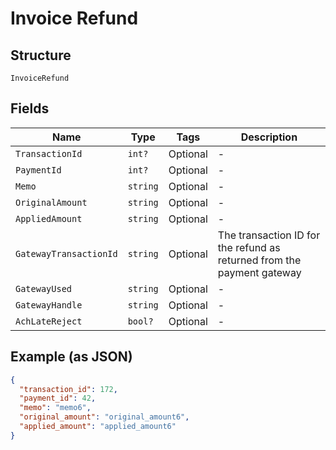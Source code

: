 
# Invoice Refund

## Structure

`InvoiceRefund`

## Fields

| Name | Type | Tags | Description |
|  --- | --- | --- | --- |
| `TransactionId` | `int?` | Optional | - |
| `PaymentId` | `int?` | Optional | - |
| `Memo` | `string` | Optional | - |
| `OriginalAmount` | `string` | Optional | - |
| `AppliedAmount` | `string` | Optional | - |
| `GatewayTransactionId` | `string` | Optional | The transaction ID for the refund as returned from the payment gateway |
| `GatewayUsed` | `string` | Optional | - |
| `GatewayHandle` | `string` | Optional | - |
| `AchLateReject` | `bool?` | Optional | - |

## Example (as JSON)

```json
{
  "transaction_id": 172,
  "payment_id": 42,
  "memo": "memo6",
  "original_amount": "original_amount6",
  "applied_amount": "applied_amount6"
}
```

